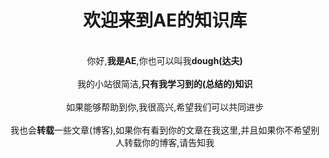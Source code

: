 
<center><h1>欢迎来到AE的知识库</h1></center>
<br>
<center>你好,<strong>我是AE</strong>,你也可以叫我<strong>dough(达夫)</strong></center>
<br>
<center>我的小站很简洁,<strong>只有我学习到的(总结的)知识</strong></center>
<br>
<center>如果能够帮助到你,我很高兴,希望我们可以共同进步</center>
<br>
<center>我也会<strong>转载</strong>一些文章(博客),如果你有看到你的文章在我这里,并且如果你不希望别人转载你的博客,请告知我</center>
